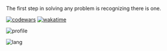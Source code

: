 The first step in solving any problem is recognizing there is one.

[![codewars](https://www.codewars.com/users/Harold2017/badges/micro)](https://www.codewars.com/users/Harold2017) [![wakatime](https://wakatime.com/badge/user/ea1d7412-be89-4367-84e0-eb461f6ae262.svg?style=default)](https://wakatime.com/@ea1d7412-be89-4367-84e0-eb461f6ae262)

![profile](https://github-profile-trophy.vercel.app/?username=harold2017&column=8&theme=nord&title=MultiLanguage,Repositories,Commits,Experience,Followers,Issues,PullRequest,Stars)

![lang](https://github-readme-stats.vercel.app/api/top-langs/?username=Harold2017&hide=ipynb,html&layout=compact&theme=onedark)

<!--
**Harold2017/Harold2017** is a ✨ _special_ ✨ repository because its `README.md` (this file) appears on your GitHub profile.

Here are some ideas to get you started:

- 🔭 I’m currently working on ...
- 🌱 I’m currently learning ...
- 👯 I’m looking to collaborate on ...
- 🤔 I’m looking for help with ...
- 💬 Ask me about ...
- 📫 How to reach me: ...
- 😄 Pronouns: ...
- ⚡ Fun fact: ...
-->
